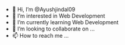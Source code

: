 - 👋 Hi, I’m @Ayushjindal09
- 👀 I’m interested in Web Development
- 🌱 I’m currently learning Web Development
- 💞️ I’m looking to collaborate on ...
- 📫 How to reach me ...

<!---
Ayushjindal09/Ayushjindal09 is a ✨ special ✨ repository because its `README.md` (this file) appears on your GitHub profile.
You can click the Preview link to take a look at your changes.
--->
